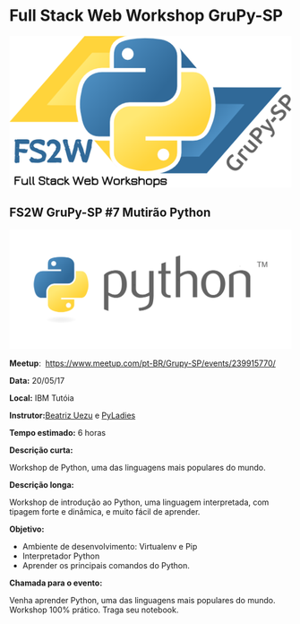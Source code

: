 # Full Stack Web Workshop GruPy-SP

![fs2w](img/fs2w.png)

## FS2W GruPy-SP #7 Mutirão Python

![python](img/python.png)

**Meetup**: <img src="https://a248.e.akamai.net/secure.meetupstatic.com/photos/event/8/f/1/d/highres_454596637.jpeg" alt="" height="30px"> https://www.meetup.com/pt-BR/Grupy-SP/events/239915770/

**Data:** 20/05/17

**Local:** IBM Tutóia

**Instrutor:**[Beatriz Uezu](https://twitter.com/beatrizuezu) e [PyLadies](https://www.meetup.com/pt-BR/PyLadiesSP/)

**Tempo estimado:** 6 horas

**Descrição curta:**

Workshop de Python, uma das linguagens mais populares do mundo.

**Descrição longa:**

Workshop de introdução ao Python, uma linguagem interpretada, com tipagem forte e dinâmica, e muito fácil de aprender.

**Objetivo:**

* Ambiente de desenvolvimento: Virtualenv e Pip
* Interpretador Python
* Aprender os principais comandos do Python.

**Chamada para o evento:**

Venha aprender Python, uma das linguagens mais populares do mundo. Workshop 100% prático. Traga seu notebook.

